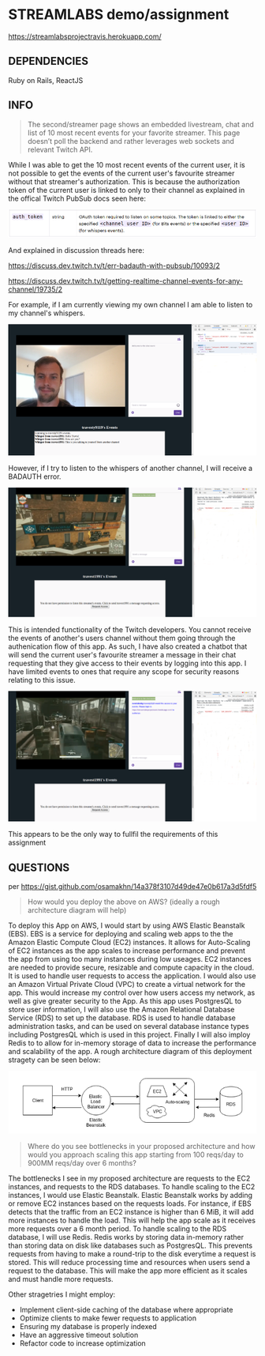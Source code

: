 # STREAMLABS demo/assignment

https://streamlabsprojectravis.herokuapp.com/

## DEPENDENCIES

Ruby on Rails, ReactJS

## INFO
>The second/streamer page shows an embedded livestream, chat and list of 10 most recent events for your favorite streamer. This page doesn’t poll the backend and rather leverages web sockets and relevant Twitch API.

While I was able to get the 10 most recent events of the current user, it is not possible to get the events of the current user's favourite streamer without that streamer's authorization. This is because the authorization token of the current user is linked to only to their channel as explained in the offical Twitch PubSub docs seen here:

![twitch_docs](https://github.com/tgritter/streamlabs_assignment/blob/master/readme_images/twitch_docs_auth_token.png)

And explained in discussion threads here:

https://discuss.dev.twitch.tv/t/err-badauth-with-pubsub/10093/2

https://discuss.dev.twitch.tv/t/getting-realtime-channel-events-for-any-channel/19735/2



For example, if I am currently viewing my own channel I am able to listen to my channel's whispers.

![current_user_channel](https://github.com/tgritter/streamlabs_assignment/blob/master/readme_images/current_user_channel.png)

However, if I try to listen to the whispers of another channel, I will receive a BADAUTH error.

![streamers_channel](https://github.com/tgritter/streamlabs_assignment/blob/master/readme_images/favourite_streamer_screenshot.png)

This is intended functionality of the Twitch developers. You cannot receive the events of another's users channel without them going through the authenication flow of this app. 
As such, I have also created a chatbot that will send the current user's favourite streamer a message in their chat requesting that they give access to their events by logging into this app. I have limited events to ones that require any scope for security reasons relating to this issue.

![chatbot](https://github.com/tgritter/streamlabs_assignment/blob/master/readme_images/chatbot_screenshot.png)

This appears to be the only way to fullfil the requirements of this assignment

## QUESTIONS
per https://gist.github.com/osamakhn/14a378f3107d49de47e0b617a3d5fdf5

>How would you deploy the above on AWS? (ideally a rough architecture diagram will help)

To deploy this App on AWS, I would start by using AWS Elastic Beanstalk (EBS). EBS is a service for deploying and scaling web apps to the the Amazon Elastic Compute Cloud (EC2) instances. It allows for Auto-Scaling of EC2 instances as the app scales to increase performance and prevent the app from using too many instances during low useages. EC2 instances are needed to provide secure, resizable and compute capacity in the cloud. It is used to handle user requests to access the application. I would also use an Amazon Virtual Private Cloud (VPC) to create a virtual network for the app. This would increase my control over how users access my network, as well as give greater security to the App. As this app uses PostgresQL to store user information, I will also use the Amazon Relational Database Service (RDS) to set up the database. RDS is used to handle database administration tasks, and can be used on several database instance types including PostgresQL which is used in this project. Finally I will also imploy Redis to to allow for in-memory storage of data to increase the performance and scalability of the app. A rough architecture diagram of this deployment stragety can be seen below:

![architecture_diagram](https://github.com/tgritter/streamlabs_assignment/blob/master/readme_images/architecture_diagram.png)

>Where do you see bottlenecks in your proposed architecture and how would you approach scaling this app starting from 100 reqs/day to 900MM reqs/day over 6 months?

The bottlenecks I see in my proposed architecture are requests to the EC2 instances, and requests to the RDS databases. 
To handle scaling to the EC2 instances, I would use Elastic Beanstalk. Elastic Beanstalk works by adding or remove EC2 instances based on the requests loads. For instance, if EBS detects that the traffic from an EC2 instance is higher than 6 MiB, it will add more instances to handle the load. This will help the app scale as it receives more requests over a 6 month period. 
To handle scaling to the RDS database, I will use Redis. Redis works by storing data in-memory rather than storing data on disk like databases such as PostgresQL. This prevents requests from having to make a round-trip to the disk everytime a request is stored. This will reduce processing time and resources when users send a request to the database. This will make the app more efficient as it scales and must handle more requests.

Other stragetries I might employ:
* Implement client-side caching of the database where appropriate
* Optimize clients to make fewer requests to application
* Ensuring my database is properly indexed
* Have an aggressive timeout solution
* Refactor code to increase optimization
